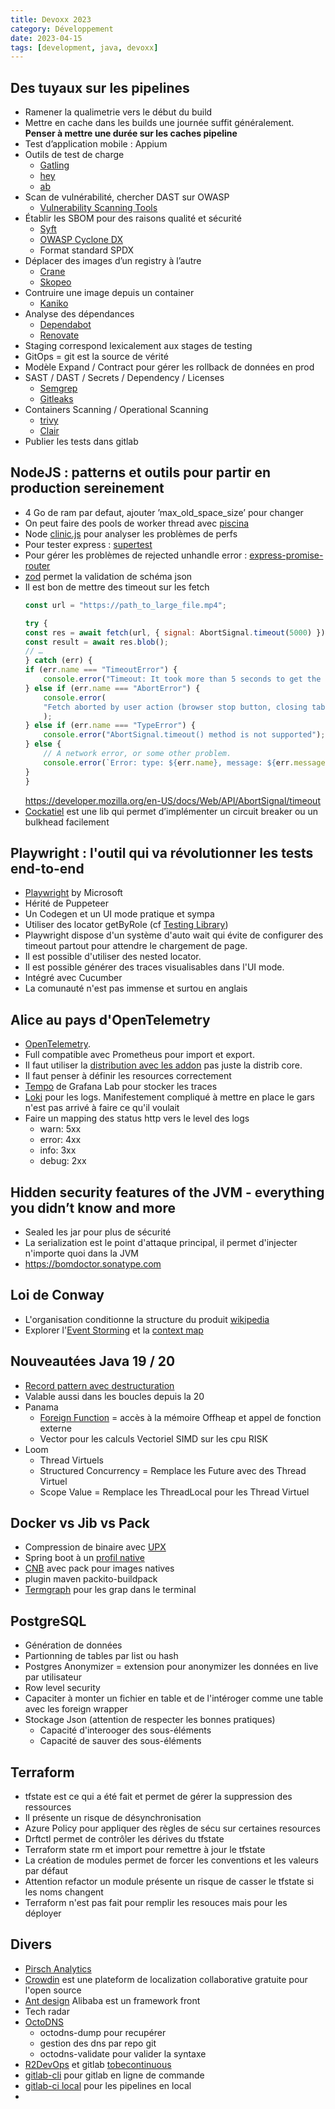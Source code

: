 ```yaml
---
title: Devoxx 2023
category: Développement
date: 2023-04-15
tags: [development, java, devoxx]
---
```



## Des tuyaux sur les pipelines

* Ramener la qualimetrie vers le début du build
* Mettre en cache dans les builds une journée suffit généralement.
  **Penser à mettre une durée sur les caches pipeline**
* Test d’application mobile : Appium
* Outils de test de charge
    * [Gatling](https://gatling.io/)
    * [hey](https://github.com/rakyll/hey)
    * [ab](https://httpd.apache.org/docs/2.4/programs/ab.html)
* Scan de vulnérabilité, chercher DAST sur OWASP
  * [Vulnerability Scanning Tools](https://owasp.org/www-community/Vulnerability_Scanning_Tools)
* Établir les SBOM pour des raisons qualité et sécurité
  * [Syft](https://github.com/anchore/syft)
  * [OWASP Cyclone DX](https://cyclonedx.org/)
  * Format standard SPDX
* Déplacer des images d’un registry à l’autre
  * [Crane](https://michaelsauter.github.io/crane/index.html)
  * [Skopeo](https://github.com/containers/skopeo)
* Contruire une image depuis un container
  * [Kaniko](https://github.com/GoogleContainerTools/kaniko)
* Analyse des dépendances
  * [Dependabot](https://github.com/dependabot/dependabot-core)
  * [Renovate](https://docs.renovatebot.com/)
* Staging correspond lexicalement aux stages de testing
* GitOps = git est la source de vérité
* Modèle Expand / Contract pour gérer les rollback de données en prod
* SAST / DAST / Secrets / Dependency / Licenses
  * [Semgrep](https://github.com/returntocorp/semgrep)
  * [Gitleaks](https://github.com/gitleaks/gitleaks)
* Containers Scanning / Operational Scanning
  * [trivy](https://github.com/aquasecurity/trivy)
  * [Clair](https://github.com/quay/clair)
* Publier les tests dans gitlab

## NodeJS : patterns et outils pour partir en production sereinement

* 4 Go de ram par defaut, ajouter ’max_old_space_size’ pour changer
* On peut faire des pools de worker thread avec [piscina](https://github.com/piscinajs/piscina)
* Node [clinic.js](https://clinicjs.org/) pour analyser les problèmes de perfs
* Pour tester express : [supertest](https://github.com/ladjs/supertest)
* Pour gérer les problèmes de rejected unhandle error : [express-promise-router](https://github.com/express-promise-router/express-promise-router)
* [zod](https://zod.dev/) permet la validation de schéma json
* Il est bon de mettre des timeout sur les fetch
    ```js
    const url = "https://path_to_large_file.mp4";

    try {
    const res = await fetch(url, { signal: AbortSignal.timeout(5000) });
    const result = await res.blob();
    // …
    } catch (err) {
    if (err.name === "TimeoutError") {
        console.error("Timeout: It took more than 5 seconds to get the result!");
    } else if (err.name === "AbortError") {
        console.error(
        "Fetch aborted by user action (browser stop button, closing tab, etc."
        );
    } else if (err.name === "TypeError") {
        console.error("AbortSignal.timeout() method is not supported");
    } else {
        // A network error, or some other problem.
        console.error(`Error: type: ${err.name}, message: ${err.message}`);
    }
    }
    ```
    https://developer.mozilla.org/en-US/docs/Web/API/AbortSignal/timeout
* [Cockatiel](https://github.com/connor4312/cockatiel) est une lib qui permet d’implémenter un circuit breaker ou un bulkhead facilement

## Playwright : l'outil qui va révolutionner les tests end-to-end

* [Playwright](https://playwright.dev/) by Microsoft
* Hérité de Puppeteer
* Un Codegen et un UI mode pratique et sympa
* Utiliser des locator getByRole (cf [Testing Library](https://testing-library.com/))
* Playwright dispose d'un système d'auto wait qui évite de configurer des timeout partout pour attendre le chargement de page.
* Il est possible d'utiliser des nested locator.
* Il est possible générer des traces visualisables dans l'UI mode.
* Intégré avec Cucumber
* La comunauté n'est pas immense et surtou en anglais

## Alice au pays d'OpenTelemetry

* [OpenTelemetry](https://opentelemetry.io/).
* Full compatible avec Prometheus pour import et export.
* Il faut utiliser la [distribution avec les addon](https://github.com/open-telemetry/opentelemetry-collector-contrib) pas juste la distrib core.
* Il faut penser à définir les resources correctement
* [Tempo](https://grafana.com/oss/tempo/) de Grafana Lab pour stocker les traces
* [Loki](https://grafana.com/oss/loki/) pour les logs. Manifestement compliqué à mettre en place le gars n'est pas arrivé à faire ce qu'il voulait
* Faire un mapping des status http vers le level des logs
  * warn: 5xx
  * error: 4xx
  * info: 3xx
  * debug: 2xx

## Hidden security features of the JVM - everything you didn’t know and more

* Sealed les jar pour plus de sécurité
* La serialization est le point d'attaque principal, il permet d'injecter n'importe quoi dans la JVM
* https://bomdoctor.sonatype.com

## Loi de Conway

* L'organisation conditionne la structure du produit [wikipedia](https://fr.wikipedia.org/wiki/Loi_de_Conway)
* Explorer l'[Event Storming](https://jordanchapuy.com/posts/2021/10/une-introduction-a-levent-storming/) 
  et la [context map](https://github.com/ddd-crew/context-mapping)

## Nouveautées Java 19 / 20

* [Record pattern avec destructuration](https://openjdk.org/jeps/405)
* Valable aussi dans les boucles depuis la 20
* Panama
  * [Foreign Function](https://openjdk.org/jeps/434) = accès à la mémoire Offheap et appel de fonction externe
  * Vector pour les calculs Vectoriel SIMD sur les cpu RISK
* Loom
  * Thread Virtuels
  * Structured Concurrency = Remplace les Future avec des Thread Virtuel
  * Scope Value = Remplace les ThreadLocal pour les Thread Virtuel

## Docker vs Jib vs Pack

* Compression de binaire avec [UPX](https://upx.github.io/)
* Spring boot à un [profil native](https://docs.spring.io/spring-boot/docs/current/reference/html/native-image.html)
* [CNB](https://buildpacks.io/) avec pack pour images natives
* plugin maven packito-buildpack
* [Termgraph](https://github.com/mkaz/termgraph) pour les grap dans le terminal

## PostgreSQL

* Génération de données
* Partionning de tables par list ou hash
* Postgres Anonymizer = extension pour anonymizer les données en live par utilisateur
* Row level security
* Capaciter à monter un fichier en table et de l'intéroger comme une table avec les foreign wrapper
* Stockage Json (attention de respecter les bonnes pratiques)
  * Capacité d'interooger des sous-éléments
  * Capacité de sauver des sous-éléments

## Terraform

* tfstate est ce qui a été fait et permet de gérer la suppression des ressources
* Il présente un risque de désynchronisation
* Azure Policy pour appliquer des règles de sécu sur certaines resources
* Drftctl permet de contrôler les dérives du tfstate
* Terraform state rm et import pour remettre à jour le tfstate
* La création de modules permet de forcer les conventions et les valeurs par défaut
* Attention refactor un module présente un risque de casser le tfstate si les noms changent
* Terraform n'est pas fait pour remplir les resouces mais pour les déployer

## Divers

* [Pirsch Analytics](https://pirsch.io/)
* [Crowdin](https://crowdin.com/) est une plateform de localization collaborative gratuite pour l'open source
* [Ant design](https://ant.design/) Alibaba est un framework front
* Tech radar
* [OctoDNS](https://github.com/octodns/octodns)
  * octodns-dump pour recupérer
  * gestion des dns par repo git
  * octodns-validate pour valider la syntaxe
* [R2DevOps](https://r2devops.io/) et gitlab [tobecontinuous](https://to-be-continuous.gitlab.io/doc/)
* [gitlab-cli](https://gitlab.com/gitlab-org/cli) pour gitlab en ligne de commande
* [gitlab-ci local](https://github.com/firecow/gitlab-ci-local) pour les pipelines en local
* 